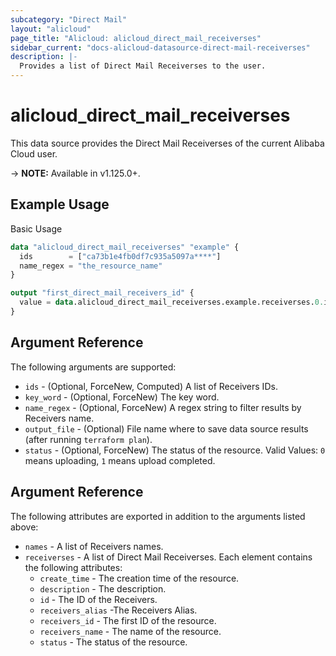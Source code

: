 ```yaml
---
subcategory: "Direct Mail"
layout: "alicloud"
page_title: "Alicloud: alicloud_direct_mail_receiverses"
sidebar_current: "docs-alicloud-datasource-direct-mail-receiverses"
description: |-
  Provides a list of Direct Mail Receiverses to the user.
---
```


# alicloud\_direct\_mail\_receiverses

This data source provides the Direct Mail Receiverses of the current Alibaba Cloud user.

-> **NOTE:** Available in v1.125.0+.

## Example Usage

Basic Usage

```terraform
data "alicloud_direct_mail_receiverses" "example" {
  ids        = ["ca73b1e4fb0df7c935a5097a****"]
  name_regex = "the_resource_name"
}

output "first_direct_mail_receivers_id" {
  value = data.alicloud_direct_mail_receiverses.example.receiverses.0.id
}
```

## Argument Reference

The following arguments are supported:

* `ids` - (Optional, ForceNew, Computed)  A list of Receivers IDs.
* `key_word` - (Optional, ForceNew) The key word.
* `name_regex` - (Optional, ForceNew) A regex string to filter results by Receivers name.
* `output_file` - (Optional) File name where to save data source results (after running `terraform plan`).
* `status` - (Optional, ForceNew) The status of the resource. Valid Values: `0` means uploading, `1` means upload completed. 

## Argument Reference

The following attributes are exported in addition to the arguments listed above:

* `names` - A list of Receivers names.
* `receiverses` - A list of Direct Mail Receiverses. Each element contains the following attributes:
	* `create_time` - The creation time of the resource.
	* `description` - The description.
	* `id` - The ID of the Receivers.
	* `receivers_alias` -The Receivers Alias.
	* `receivers_id` - The first ID of the resource.
	* `receivers_name` - The name of the resource.
	* `status` - The status of the resource.